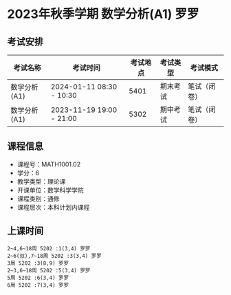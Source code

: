 # 2023年秋季学期 数学分析(A1) 罗罗




## 考试安排

| 考试名称 | 考试时间 | 考试地点 | 考试类型 | 考试模式 |
| -------- | -------- | -------- | -------- | -------- |
| 数学分析(A1) | 2024-01-11 08:30 - 10:30 | 5401 | 期末考试 | 笔试（闭卷） |
| 数学分析(A1) | 2023-11-19 19:00 - 21:00 | 5302 | 期中考试 | 笔试（闭卷） |





## 课程信息

- 课程号：MATH1001.02
- 学分：6
- 教学类型：理论课
- 开课单位：数学科学学院
- 课程类别：通修
- 课程层次：本科计划内课程

## 上课时间

```
2~4,6~18周 5202 :1(3,4) 罗罗
2~6(双),7~18周 5202 :3(3,4) 罗罗
3周 5202 :3(8,9) 罗罗
2~3,6~18周 5202 :5(3,4) 罗罗
5周 5202 :6(3,4) 罗罗
6周 5202 :7(3,4) 罗罗
```

